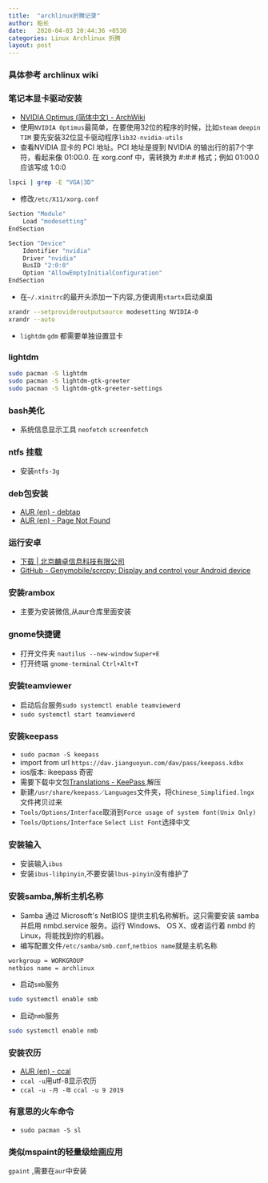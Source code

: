 ```yaml
---
title:  "archlinux折腾记录"
author: 船长
date:   2020-04-03 20:44:36 +0530
categories: Linux Archlinux 折腾
layout: post
---
```


### 具体参考 archlinux wiki

### 笔记本显卡驱动安装 
* [NVIDIA Optimus (简体中文) - ArchWiki](https://wiki.archlinux.org/index.php/NVIDIA_Optimus_(%E7%AE%80%E4%BD%93%E4%B8%AD%E6%96%87))
* 使用`NVIDIA Optimus`最简单，在要使用32位的程序的时候，比如`steam` `deepin TIM` 要先安装32位显卡驱动程序`lib32-nvidia-utils`
* 查看NVIDIA 显卡的 PCI 地址。PCI 地址是提到 NVIDIA 的输出行的前7个字符，看起来像 01:00.0. 在 xorg.conf 中，需转换为 #:#:# 格式；例如 01:00.0 应该写成 1:0:0
```bash
lspci | grep -E "VGA|3D"
```
* 修改`/etc/X11/xorg.conf`
```bash
Section "Module"
	Load "modesetting"
EndSection

Section "Device"
	Identifier "nvidia"
	Driver "nvidia"
	BusID "2:0:0"
	Option "AllowEmptyInitialConfiguration"
EndSection
```
* 在`~/.xinitrc`的最开头添加一下内容,方便调用`startx`启动桌面
```bash
xrandr --setprovideroutputsource modesetting NVIDIA-0
xrandr --auto
```
* `lightdm` `gdm` 都需要单独设置显卡

### lightdm
```bash
sudo pacman -S lightdm
sudo pacman -S lightdm-gtk-greeter
sudo pacman -S lightdm-gtk-greeter-settings
```

### bash美化
* 系统信息显示工具 `neofetch` `screenfetch`

### ntfs 挂载
* 安装`ntfs-3g`

### deb包安装
* [AUR (en) - debtap](https://aur.archlinux.org/packages/debtap/)
* [AUR (en) - Page Not Found](https://aur.archlinux.org/debtap.git)

### 运行安卓
* [下载 \| 北京麟卓信息科技有限公司](https://www.linzhuotech.com/index.php/home/index/down.html)
* [GitHub - Genymobile/scrcpy: Display and control your Android device](https://github.com/Genymobile/scrcpy)

### 安装rambox 
* 主要为安装微信,从aur仓库里面安装

### gnome快捷键
* 打开文件夹 `nautilus --new-window` `Super+E`
* 打开终端 `gnome-terminal` `Ctrl+Alt+T`

### 安装teamviewer
* 启动后台服务`sudo systemctl enable teamviewerd`
* `sudo systemctl start teamviewerd`

### 安装keepass
* `sudo pacman -S keepass`
* import from url `https://dav.jianguoyun.com/dav/pass/keepass.kdbx`
* ios版本: ikeepass 奇密
* 需要下载中文包[Translations - KeePass](https://keepass.info/translations.html),解压
* 新建`/usr/share/keepass／Languages`文件夹，将`Chinese_Simplified.lngx`文件拷贝过来
* `Tools/Options/Interface`取消到`Force usage of system font(Unix Only)`
* `Tools/Options/Interface` `Select List Font`选择中文

### 安装输入
* 安装输入`ibus`
* 安装`ibus-libpinyin`,不要安装`lbus-pinyin`没有维护了

### 安装samba,解析主机名称
* Samba 通过 Microsoft's NetBIOS 提供主机名称解析。这只需要安装 samba 并启用 nmbd.service 服务。运行 Windows、 OS X、或者运行着 nmbd 的 Linux，将能找到你的机器。
* 编写配置文件`/etc/samba/smb.conf`,`netbios name`就是主机名称
```bash
workgroup = WORKGROUP
netbios name = archlinux
```
* 启动`smb`服务
```bash
sudo systemctl enable smb
```
* 启动`nmb`服务
```bash
sudo systemctl enable nmb
```

### 安装农历
* [AUR (en) - ccal](https://aur.archlinux.org/packages/ccal/)
* `ccal -u`用utf-8显示农历
* `ccal -u -月 -年` `ccal -u 9 2019`

### 有意思的火车命令
* `sudo pacman -S sl`

### 类似mspaint的轻量级绘画应用
`gpaint` ,需要在`aur`中安装